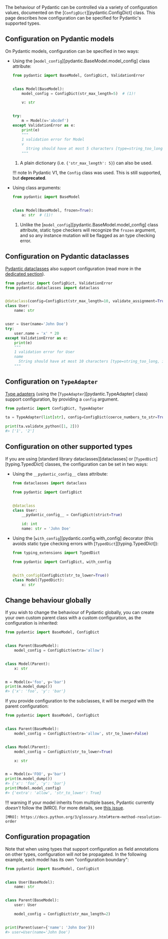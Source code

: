 The behaviour of Pydantic can be controlled via a variety of configuration values, documented
on the [`ConfigDict`][pydantic.ConfigDict] class. This page describes how configuration can be
specified for Pydantic's supported types.

## Configuration on Pydantic models

On Pydantic models, configuration can be specified in two ways:

- Using the [`model_config`][pydantic.BaseModel.model_config] class attribute:

  ```python
  from pydantic import BaseModel, ConfigDict, ValidationError


  class Model(BaseModel):
      model_config = ConfigDict(str_max_length=5)  # (1)!

      v: str


  try:
      m = Model(v='abcdef')
  except ValidationError as e:
      print(e)
      """
      1 validation error for Model
      v
        String should have at most 5 characters [type=string_too_long, input_value='abcdef', input_type=str]
      """
  ```

    1. A plain dictionary (i.e. `{'str_max_length': 5}`) can also be used.

    !!! note
        In Pydantic V1, the `Config` class was used. This is still supported, but **deprecated**.

- Using class arguments:

  ```python
  from pydantic import BaseModel


  class Model(BaseModel, frozen=True):
      a: str  # (1)!
  ```

    1. Unlike the [`model_config`][pydantic.BaseModel.model_config] class attribute,
       static type checkers will recognize the `frozen` argument, and so any instance
       mutation will be flagged as an type checking error.

## Configuration on Pydantic dataclasses

[Pydantic dataclasses](./dataclasses.md) also support configuration (read more in the
[dedicated section](./dataclasses.md#dataclass-config)).

```python
from pydantic import ConfigDict, ValidationError
from pydantic.dataclasses import dataclass


@dataclass(config=ConfigDict(str_max_length=10, validate_assignment=True))
class User:
    name: str


user = User(name='John Doe')
try:
    user.name = 'x' * 20
except ValidationError as e:
    print(e)
    """
    1 validation error for User
    name
      String should have at most 10 characters [type=string_too_long, input_value='xxxxxxxxxxxxxxxxxxxx', input_type=str]
    """
```

## Configuration on `TypeAdapter`

[Type adapters](./type_adapter.md) (using the [`TypeAdapter`][pydantic.TypeAdapter] class) support configuration,
by providing a `config` argument.

```python
from pydantic import ConfigDict, TypeAdapter

ta = TypeAdapter(list[str], config=ConfigDict(coerce_numbers_to_str=True))

print(ta.validate_python([1, 2]))
#> ['1', '2']
```

## Configuration on other supported types

If you are using [standard library dataclasses][dataclasses] or [`TypedDict`][typing.TypedDict] classes,
the configuration can be set in two ways:

- Using the `__pydantic_config__` class attribute:

  ```python
  from dataclasses import dataclass

  from pydantic import ConfigDict


  @dataclass
  class User:
      __pydantic_config__ = ConfigDict(strict=True)

      id: int
      name: str = 'John Doe'
  ```

- Using the [`with_config`][pydantic.config.with_config] decorator (this avoids static type checking errors with
  [`TypedDict`][typing.TypedDict]):

  ```python
  from typing_extensions import TypedDict

  from pydantic import ConfigDict, with_config


  @with_config(ConfigDict(str_to_lower=True))
  class Model(TypedDict):
      x: str
  ```

## Change behaviour globally

If you wish to change the behaviour of Pydantic globally, you can create your own custom parent class
with a custom configuration, as the configuration is inherited:

```python
from pydantic import BaseModel, ConfigDict


class Parent(BaseModel):
    model_config = ConfigDict(extra='allow')


class Model(Parent):
    x: str


m = Model(x='foo', y='bar')
print(m.model_dump())
#> {'x': 'foo', 'y': 'bar'}
```

If you provide configuration to the subclasses, it will be *merged* with the parent configuration:

```python
from pydantic import BaseModel, ConfigDict


class Parent(BaseModel):
    model_config = ConfigDict(extra='allow', str_to_lower=False)


class Model(Parent):
    model_config = ConfigDict(str_to_lower=True)

    x: str


m = Model(x='FOO', y='bar')
print(m.model_dump())
#> {'x': 'foo', 'y': 'bar'}
print(Model.model_config)
#> {'extra': 'allow', 'str_to_lower': True}
```

!!! warning
    If your model inherits from multiple bases, Pydantic currently *doesn't* follow the
    [MRO]. For more details, see [this issue](https://github.com/pydantic/pydantic/issues/9992).

    [MRO]: https://docs.python.org/3/glossary.html#term-method-resolution-order

## Configuration propagation

Note that when using types that support configuration as field annotations on other types,
configuration will *not* be propagated. In the following example, each model has its own
"configuration boundary":

```python
from pydantic import BaseModel, ConfigDict


class User(BaseModel):
    name: str


class Parent(BaseModel):
    user: User

    model_config = ConfigDict(str_max_length=2)


print(Parent(user={'name': 'John Doe'}))
#> user=User(name='John Doe')
```
